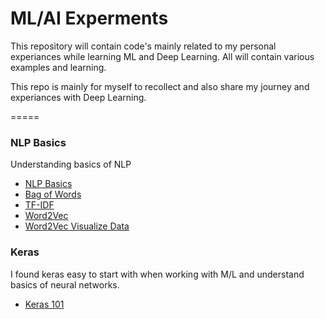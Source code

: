 # ML/AI Experments

This repository will contain code's mainly related to my personal experiances while learning ML and Deep Learning. All will contain various examples and learning. 

This repo is mainly for myself to recollect and also share my journey and experiances with Deep Learning.

=====
### NLP Basics ###
Understanding basics of NLP
- [NLP Basics](nlp/101/nlp_getting_started.ipynb) 
- [Bag of Words](nlp/101/count_vectorize_bag_of_words.ipynb)
- [TF-IDF](nlp/101/tf_idf_experments.ipynb)
- [Word2Vec](nlp/101/word2vec_experiments.ipynb)
- [Word2Vec Visualize Data](nlp/101/word2vec_experiments_plotting_and_data_visualization.ipynb)

### Keras ###
I found keras easy to start with when working with M/L and understand basics of neural networks. 
- [Keras 101](keras/Keras_First_Neural_Net_101.ipynb)
